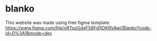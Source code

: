 # blanko
This website was made using free figma template:
https://www.figma.com/file/nRTqzGdxFS8Fd1IDKRVAwi/Blanko?node-id=0%3A1&mode=dev

